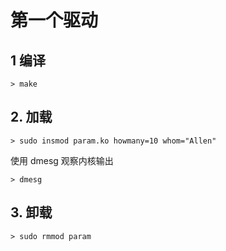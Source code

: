 # 第一个驱动

## 1 编译

```shell
> make
```

## 2. 加载

```shell
> sudo insmod param.ko howmany=10 whom="Allen"
```

使用 dmesg 观察内核输出

```shell
> dmesg
```

## 3. 卸载

```shell
> sudo rmmod param
```
